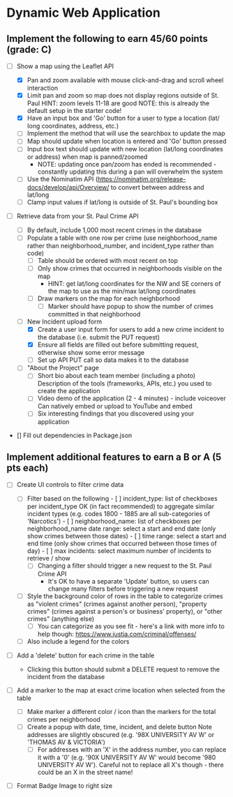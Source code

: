 # Dynamic Web Application

## Implement the following to earn 45/60 points (grade: C)

 - [ ] Show a map using the Leaflet API

    - [X] Pan and zoom available with mouse click-and-drag and scroll wheel interaction
    - [X] Limit pan and zoom so map does not display regions outside of St. Paul
        HINT: zoom levels 11-18 are good
        NOTE: this is already the default setup in the starter code!
    - [X] Have an input box and 'Go' button for a user to type a location (lat/  long coordinates, address, etc.)
    - [ ] Implement the method that will use the searchbox to update the map
    - [ ] Map should update when location is entered and 'Go' button pressed
    - [ ] Input box text should update with new location (lat/long coordinates or address) when map is panned/zoomed
        - NOTE: updating once pan/zoom has ended is recommended - constantly updating this during a pan will overwhelm the system
    - [ ] Use the Nominatim API (https://nominatim.org/release-docs/develop/api/Overview/ to convert between address and lat/long
    - [ ] Clamp input values if lat/long is outside of St. Paul's bounding box
- [ ] Retrieve data from your St. Paul Crime API
    - [ ] By default, include 1,000 most recent crimes in the database
    - [ ] Populate a table with one row per crime (use neighborhood_name rather than neighborhood_number, and incident_type rather than code)
        - [ ] Table should be ordered with most recent on top 
        - [ ] Only show crimes that occurred in neighborhoods visible on the map
            - HINT: get lat/long coordinates for the NW and SE corners of the map to use as the min/max lat/long coordinates
        - [ ] Draw markers on the map for each neighborhood
            - [ ] Marker should have popup to show the number of crimes committed in that neighborhood
    - [ ] New Incident upload form
        - [X] Create a user input form for users to add a new crime incident to the database (i.e. submit the PUT request)
        - [X] Ensure all fields are filled out before submitting request, otherwise show some error message
        - [ ] Set up API PUT call so data makes it to the database
    - [ ] "About the Project" page
        - [ ] Short bio about each team member (including a photo)
        Description of the tools (frameworks, APIs, etc.) you used to create the application
        - [ ] Video demo of the application (2 - 4 minutes) - include voiceover
            Can natively embed or upload to YouTube and embed
        - [ ] Six interesting findings that you discovered using your application
- [] Fill out dependencies in Package.json

## Implement additional features to earn a B or A (5 pts each)

- [ ] Create UI controls to filter crime data
    - [ ] Filter based on the following
            - [ ] incident_type: list of checkboxes per incident_type
                OK (in fact recommended) to aggregate similar incident types (e.g. codes 1800 - 1885 are all sub-categories of 'Narcotics')
            - [ ] neighborhood_name: list of checkboxes per neighborhood_name
            date range: select a start and end date (only show crimes between those dates)
            - [ ] time range: select a start and end time (only show crimes that occurred between those times of day)
            - [ ] max incidents: select maximum number of incidents to retrieve / show
        - [ ] Changing a filter should trigger a new request to the St. Paul Crime API
            - It's OK to have a separate 'Update' button, so users can change many filters before triggering a new request
    - [ ] Style the background color of rows in the table to categorize crimes as "violent crimes" (crimes against another person), "property crimes" (crimes against a person's or business' property), or "other crimes" (anything else)
        - [ ] You can categorize as you see fit - here's a link with more info to help though: https://www.justia.com/criminal/offenses/ 
    - [ ] Also include a legend for the colors

- [ ] Add a 'delete' button for each crime in the table
    - Clicking this button should submit a DELETE request to remove the incident from the database

- [ ] Add a marker to the map at exact crime location when selected from the table
    - [ ] Make marker a different color / icon than the markers for the total crimes per neighborhood
    - [ ] Create a popup with date, time, incident, and delete button
    Note addresses are slightly obscured (e.g. '98X UNIVERSITY AV W' or 'THOMAS AV & VICTORIA')
        - [ ] For addresses with an 'X' in the address number, you can replace it with a '0' (e.g. '90X UNIVERSITY AV W' would become '980 UNIVERSITY AV W'). Careful not to replace all X's though - there could be an X in the street name!

- [ ] Format Badge Image to right size